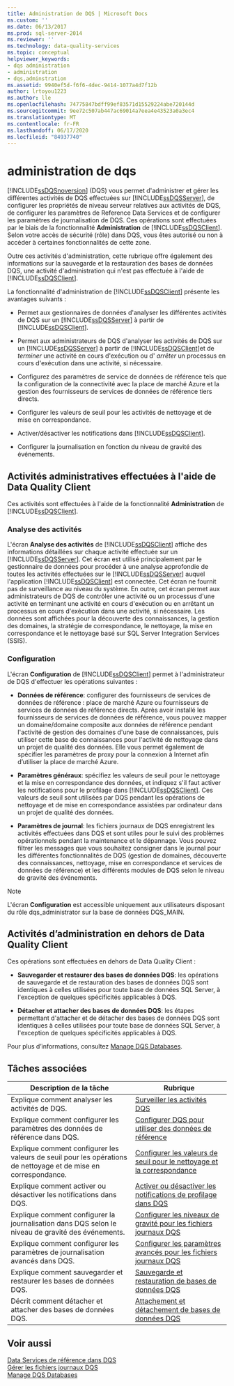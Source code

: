 ```yaml
---
title: Administration de DQS | Microsoft Docs
ms.custom: ''
ms.date: 06/13/2017
ms.prod: sql-server-2014
ms.reviewer: ''
ms.technology: data-quality-services
ms.topic: conceptual
helpviewer_keywords:
- dqs administration
- administration
- dqs,adminstration
ms.assetid: 9940ef5d-f6f6-4dec-9414-1077a4d7f12b
author: lrtoyou1223
ms.author: lle
ms.openlocfilehash: 74775847bdff99ef83571d15529224abe720144d
ms.sourcegitcommit: 9ee72c507ab447ac69014a7eea4e43523a0a3ec4
ms.translationtype: MT
ms.contentlocale: fr-FR
ms.lasthandoff: 06/17/2020
ms.locfileid: "84937740"
---
```

# <a name="dqs-administration"></a>administration de dqs
  [!INCLUDE[ssDQSnoversion](../includes/ssdqsnoversion-md.md)] (DQS) vous permet d'administrer et gérer les différentes activités de DQS effectuées sur [!INCLUDE[ssDQSServer](../includes/ssdqsserver-md.md)], de configurer les propriétés de niveau serveur relatives aux activités de DQS, de configurer les paramètres de Reference Data Services et de configurer les paramètres de journalisation de DQS. Ces opérations sont effectuées par le biais de la fonctionnalité **Administration** de [!INCLUDE[ssDQSClient](../includes/ssdqsclient-md.md)]. Selon votre accès de sécurité (rôle) dans DQS, vous êtes autorisé ou non à accéder à certaines fonctionnalités de cette zone.  
  
 Outre ces activités d'administration, cette rubrique offre également des informations sur la sauvegarde et la restauration des bases de données DQS, une activité d'administration qui n'est pas effectuée à l'aide de [!INCLUDE[ssDQSClient](../includes/ssdqsclient-md.md)].  
  
 La fonctionnalité d'administration de [!INCLUDE[ssDQSClient](../includes/ssdqsclient-md.md)] présente les avantages suivants :  
  
-   Permet aux gestionnaires de données d'analyser les différentes activités de DQS sur un [!INCLUDE[ssDQSServer](../includes/ssdqsserver-md.md)] à partir de [!INCLUDE[ssDQSClient](../includes/ssdqsclient-md.md)].  
  
-   Permet aux administrateurs de DQS d'analyser les activités de DQS sur un [!INCLUDE[ssDQSServer](../includes/ssdqsserver-md.md)] à partir de [!INCLUDE[ssDQSClient](../includes/ssdqsclient-md.md)]et de *terminer* une activité en cours d'exécution ou d' *arrêter* un processus en cours d'exécution dans une activité, si nécessaire.  
  
-   Configurez des paramètres de service de données de référence tels que la configuration de la connectivité avec la place de marché Azure et la gestion des fournisseurs de services de données de référence tiers directs.  
  
-   Configurer les valeurs de seuil pour les activités de nettoyage et de mise en correspondance.  
  
-   Activer/désactiver les notifications dans [!INCLUDE[ssDQSClient](../includes/ssdqsclient-md.md)].  
  
-   Configurer la journalisation en fonction du niveau de gravité des événements.  
  
##  <a name="administration-activities-by-using-data-quality-client"></a><a name="AdminUsingClent"></a> Activités administratives effectuées à l'aide de Data Quality Client  
 Ces activités sont effectuées à l'aide de la fonctionnalité **Administration** de [!INCLUDE[ssDQSClient](../includes/ssdqsclient-md.md)].  
  
### <a name="activity-monitoring"></a>Analyse des activités  
 L'écran **Analyse des activités** de [!INCLUDE[ssDQSClient](../includes/ssdqsclient-md.md)] affiche des informations détaillées sur chaque activité effectuée sur un [!INCLUDE[ssDQSServer](../includes/ssdqsserver-md.md)]. Cet écran est utilisé principalement par le gestionnaire de données pour procéder à une analyse approfondie de toutes les activités effectuées sur le [!INCLUDE[ssDQSServer](../includes/ssdqsserver-md.md)] auquel l'application [!INCLUDE[ssDQSClient](../includes/ssdqsclient-md.md)] est connectée. Cet écran ne fournit pas de surveillance au niveau du système. En outre, cet écran permet aux administrateurs de DQS de contrôler une activité ou un processus d'une activité en terminant une activité en cours d'exécution ou en arrêtant un processus en cours d'exécution dans une activité, si nécessaire. Les données sont affichées pour la découverte des connaissances, la gestion des domaines, la stratégie de correspondance, le nettoyage, la mise en correspondance et le nettoyage basé sur SQL Server Integration Services (SSIS).  
  
### <a name="configuration"></a>Configuration  
 L'écran **Configuration** de [!INCLUDE[ssDQSClient](../includes/ssdqsclient-md.md)] permet à l'administrateur de DQS d'effectuer les opérations suivantes :  
  
-   **Données de référence**: configurer des fournisseurs de services de données de référence : place de marché Azure ou fournisseurs de services de données de référence directs. Après avoir installé les fournisseurs de services de données de référence, vous pouvez mapper un domaine/domaine composite aux données de référence pendant l'activité de gestion des domaines d'une base de connaissances, puis utiliser cette base de connaissances pour l'activité de nettoyage dans un projet de qualité des données. Elle vous permet également de spécifier les paramètres de proxy pour la connexion à Internet afin d’utiliser la place de marché Azure.  
  
-   **Paramètres généraux**: spécifiez les valeurs de seuil pour le nettoyage et la mise en correspondance des données, et indiquez s'il faut activer les notifications pour le profilage dans [!INCLUDE[ssDQSClient](../includes/ssdqsclient-md.md)]. Ces valeurs de seuil sont utilisées par DQS pendant les opérations de nettoyage et de mise en correspondance assistées par ordinateur dans un projet de qualité des données.  
  
-   **Paramètres de journal**: les fichiers journaux de DQS enregistrent les activités effectuées dans DQS et sont utiles pour le suivi des problèmes opérationnels pendant la maintenance et le dépannage. Vous pouvez filtrer les messages que vous souhaitez consigner dans le journal pour les différentes fonctionnalités de DQS (gestion de domaines, découverte des connaissances, nettoyage, mise en correspondance et services de données de référence) et les différents modules de DQS selon le niveau de gravité des événements.  
  
> [!NOTE]  
>  L'écran **Configuration** est accessible uniquement aux utilisateurs disposant du rôle dqs_administrator sur la base de données DQS_MAIN.  
  
##  <a name="administration-activities-outside-of-data-quality-client"></a><a name="AdminOutsideClient"></a>Activités d’administration en dehors de Data Quality Client  
 Ces opérations sont effectuées en dehors de Data Quality Client :  
  
-   **Sauvegarder et restaurer des bases de données DQS**: les opérations de sauvegarde et de restauration des bases de données DQS sont identiques à celles utilisées pour toute base de données SQL Server, à l'exception de quelques spécificités applicables à DQS.  
  
-   **Détacher et attacher des bases de données DQS**: les étapes permettant d'attacher et de détacher des bases de données DQS sont identiques à celles utilisées pour toute base de données SQL Server, à l'exception de quelques spécificités applicables à DQS.  
  
 Pour plus d’informations, consultez [Manage DQS Databases](../../2014/data-quality-services/manage-dqs-databases.md).  
  
## <a name="related-tasks"></a>Tâches associées  
  
|Description de la tâche|Rubrique|  
|----------------------|-----------|  
|Explique comment analyser les activités de DQS.|[Surveiller les activités DQS](../../2014/data-quality-services/monitor-dqs-activities.md)|  
|Explique comment configurer les paramètres des données de référence dans DQS.|[Configurer DQS pour utiliser des données de référence](../../2014/data-quality-services/configure-dqs-to-use-reference-data.md)|  
|Explique comment configurer les valeurs de seuil pour les opérations de nettoyage et de mise en correspondance.|[Configurer les valeurs de seuil pour le nettoyage et la correspondance](../../2014/data-quality-services/configure-threshold-values-for-cleansing-and-matching.md)|  
|Explique comment activer ou désactiver les notifications dans DQS.|[Activer ou désactiver les notifications de profilage dans DQS](../../2014/data-quality-services/enable-or-disable-profiling-notifications-in-dqs.md)|  
|Explique comment configurer la journalisation dans DQS selon le niveau de gravité des événements.|[Configurer les niveaux de gravité pour les fichiers journaux DQS](../../2014/data-quality-services/configure-severity-levels-for-dqs-log-files.md)|  
|Explique comment configurer les paramètres de journalisation avancés dans DQS.|[Configurer les paramètres avancés pour les fichiers journaux DQS](../../2014/data-quality-services/configure-advanced-settings-for-dqs-log-files.md)|  
|Explique comment sauvegarder et restaurer les bases de données DQS.|[Sauvegarde et restauration de bases de données DQS](../../2014/data-quality-services/backing-up-and-restoring-dqs-databases.md)|  
|Décrit comment détacher et attacher des bases de données DQS.|[Attachement et détachement de bases de données DQS](../../2014/data-quality-services/detaching-and-attaching-dqs-databases.md)|  
  
## <a name="see-also"></a>Voir aussi  
 [Data Services de référence dans DQS](../../2014/data-quality-services/reference-data-services-in-dqs.md)   
 [Gérer les fichiers journaux DQS](../../2014/data-quality-services/manage-dqs-log-files.md)   
 [Manage DQS Databases](../../2014/data-quality-services/manage-dqs-databases.md)  
  
  
